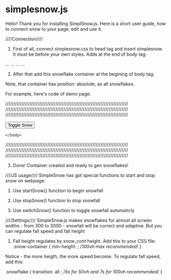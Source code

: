 # simplesnow.js

Hello! Thank you for installing SimplSnow.js. Here is a short user guide, how to connect snow to your page, edit and use it.




////Connection////
1) First of all, connect simplesnow.css to head tag and insert simplesnow. It must be before your own styles. Adds at the end of body tag:
<head>
<link rel="stylesheet" href="..\pathtocss\demo_style.css" />
... <your styles> ...
</head>

<body>
... <your code here> ...
<script src="..\pathtoscript\simplesnow.js"></script>
</body>


2) After that add this snowflake container at the begining of body tag:
<div class="snow-container" id="snow_cont"></div>
Note, that container has position: absolute, as all snowflakes. 


For example, here's code of demo page:

////////////////////////////////////////////////////////////////////////////
////////////////////////////////////////////////////////////////////////////
////////////////////////////////////////////////////////////////////////////


<!DOCTYPE html>
<html>
    <head>
        <title>SimpleSnow</title>
        <meta charset="utf-8" />
        <meta name="viewport" content="width=device-width, initial-scale=1" />
        <link rel="stylesheet" href="simplesnow.css" />
        <link rel="stylesheet" href="demo_style.css" />
    </head>
    <body>
        <div class="snow-container" id="snow_cont"></div>
        <button id="toggle">Toggle Snow</button>
        <script src="simplesnow.js"></script>
        <script src="demo.js"></script>

    </body>
</html>


////////////////////////////////////////////////////////////////////////////
////////////////////////////////////////////////////////////////////////////
////////////////////////////////////////////////////////////////////////////


3) Done! Container created and ready to gen snowflakes!




////JS usage////
SimpleSnow has got special functions to start and stop snow on webpage:

1) Use startSnow() function to begin snowfall

2) Use stopSnow() function to stop snowfall

3) Use switchSnow() function to toggle snowfall automaticly




////Settings////
SimpleSnow.js makes snowflakes for almost all screen widths - from 300 to 3000 - snowfall will be correct and adaptive. But you can regulate fall speed and fall height

1) Fall height regulates by snow_cont height. Add this to your CSS file:
.snow-container {
    min-height: <your height>; /*100vh max recommended*/
}

Notice - the more heigth, the more speed become. To regulate fall speed, add this:

.snowflake {
    transition: all <transition time>; /*5s for 50vh and 7s for 100vh recommended*/
}

